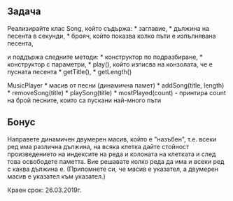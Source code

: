 ## Задачa

Реализирайте клас Song, който съдържа:
    * заглавие,
    * дължина на песента в секунди,
    * брояч, който показва колко пъти е изпълнявана песента,

и поддържа следните методи:
    * конструктор по подразбиране,
    * конструктор с параметри,
    * play(), който изписва на конзолата, че е пусната песента
    * getTitle(),
    * getLength()

MusicPlayer
    * масив от песни (динамична памет)
    * addSong(title, length)
    * removeSong(title)
    * playSong(title)
    * mostPlayed(count) - принтира count на брой песните, които са пускани най-много пъти

## Бонус

Направете динамичен двумерен масив, който е "назъбен", т.е. всеки ред има различна дължина, на всяка клетка дайте стойност произведението на индексите на реда и колоната на клетката и след това освободете паметта. Вие решавате колко реда да има и всеки ред с каква дължина е. (Припомнете си, че масив е указател, а двумерен масив е указател към указател.)

Краен срок: 26.03.2019г.
